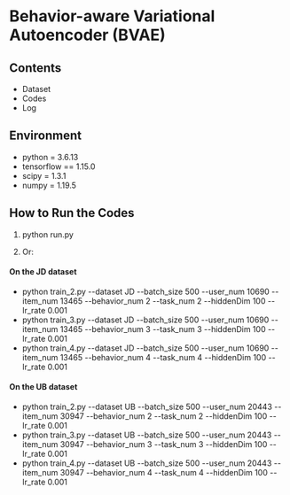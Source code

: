 # Behavior-aware Variational Autoencoder (BVAE)

## Contents
- Dataset
- Codes
- Log 

## Environment

- python = 3.6.13
- tensorflow == 1.15.0
- scipy = 1.3.1
- numpy = 1.19.5

## How to Run the Codes

1. python run.py

2. Or:
#### On the JD dataset

- python train_2.py --dataset JD --batch_size 500 --user_num 10690 --item_num 13465 --behavior_num 2 --task_num 2 --hiddenDim 100 --lr_rate 0.001
- python train_3.py --dataset JD --batch_size 500 --user_num 10690 --item_num 13465 --behavior_num 3 --task_num 3 --hiddenDim 100 --lr_rate 0.001
- python train_4.py --dataset JD --batch_size 500 --user_num 10690 --item_num 13465 --behavior_num 4 --task_num 4 --hiddenDim 100 --lr_rate 0.001

#### On the UB dataset
- python train_2.py --dataset UB --batch_size 500 --user_num 20443 --item_num 30947 --behavior_num 2 --task_num 2 --hiddenDim 100 --lr_rate 0.001
- python train_3.py --dataset UB --batch_size 500 --user_num 20443 --item_num 30947 --behavior_num 3 --task_num 3 --hiddenDim 100 --lr_rate 0.001
- python train_4.py --dataset UB --batch_size 500 --user_num 20443 --item_num 30947 --behavior_num 4 --task_num 4 --hiddenDim 100 --lr_rate 0.001
